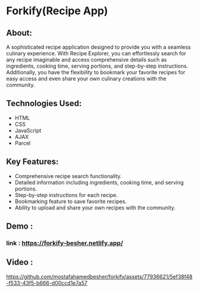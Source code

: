 # Forkify(Recipe App)


## About:

A sophisticated recipe application designed to provide you with a seamless culinary experience. 
With Recipe Explorer, you can effortlessly search for any recipe imaginable and access comprehensive
details such as ingredients, cooking time, serving portions, and step-by-step instructions.
Additionally, you have the flexibility to bookmark your favorite recipes for easy access and even 
share your own culinary creations with the community.

## Technologies Used:

- HTML
- CSS
- JavaScript
- AJAX
- Parcel

## Key Features:

- Comprehensive recipe search functionality.
- Detailed information including ingredients, cooking time, and serving portions.
- Step-by-step instructions for each recipe.
- Bookmarking feature to save favorite recipes.
- Ability to upload and share your own recipes with the community.

## Demo :


### link : https://forkify-besher.netlify.app/


## Video : 


https://github.com/mostafahamedbesher/forkify/assets/77936621/5ef38f48-f533-43f5-b666-d00ccd1e7a57


